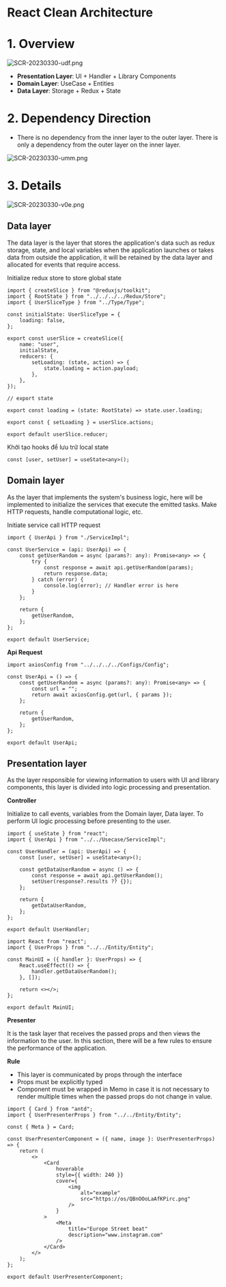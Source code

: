 # React Clean Architecture

# 1. Overview

![SCR-20230330-udf.png](resources/SCR-20230330-udf.png)

- **Presentation Layer**: UI + Handler + Library Components
- **Domain Layer**: UseCase + Entities
- **Data Layer**: Storage + Redux + State

# 2. Dependency Direction

- There is no dependency from the inner layer to the outer layer. There is only a dependency from the outer layer on the inner layer.

![SCR-20230330-umm.png](resources/SCR-20230330-umm.png)

# 3. Details

![SCR-20230330-v0e.png](resources/SCR-20230330-v0e.png)

## Data layer

The data layer is the layer that stores the application's data such as redux storage, state, and local variables when the application launches or takes data from outside the application, it will be retained by the data layer and allocated for events that require access.

Initialize redux store to store global state

```tsx
import { createSlice } from "@reduxjs/toolkit";
import { RootState } from "../../../../Redux/Store";
import { UserSliceType } from "../Type/Type";

const initialState: UserSliceType = {
    loading: false,
};

export const userSlice = createSlice({
    name: "user",
    initialState,
    reducers: {
        setLoading: (state, action) => {
            state.loading = action.payload;
        },
    },
});

// export state

export const loading = (state: RootState) => state.user.loading;

export const { setLoading } = userSlice.actions;

export default userSlice.reducer;
```

  Khởi tạo hooks để lưu trữ local state

```tsx
const [user, setUser] = useState<any>();
```

## Domain layer

As the layer that implements the system's business logic, here will be implemented to initialize the services that execute the emitted tasks. Make HTTP requests, handle computational logic, etc.

Initiate service call HTTP request

```tsx
import { UserApi } from "./ServiceImpl";

const UserService = (api: UserApi) => {
    const getUserRandom = async (params?: any): Promise<any> => {
        try {
            const response = await api.getUserRandom(params);
            return response.data;
        } catch (error) {
            console.log(error); // Handler error is here
        }
    };

    return {
        getUserRandom,
    };
};

export default UserService;
```

**Api Request**

```tsx
import axiosConfig from "../../../../Configs/Config";

const UserApi = () => {
    const getUserRandom = async (params?: any): Promise<any> => {
        const url = "";
        return await axiosConfig.get(url, { params });
    };

    return {
        getUserRandom,
    };
};

export default UserApi;
```

## Presentation layer

As the layer responsible for viewing information to users with UI and library components, this layer is divided into logic processing and presentation.

**Controller**

Initialize to call events, variables from the Domain layer, Data layer. To perform UI logic processing before presenting to the user.

```tsx
import { useState } from "react";
import { UserApi } from "../../Usecase/ServiceImpl";

const UserHandler = (api: UserApi) => {
    const [user, setUser] = useState<any>();

    const getDataUserRandom = async () => {
        const response = await api.getUserRandom();
        setUser(response?.results ?? {});
    };

    return {
        getDataUserRandom,
    };
};

export default UserHandler;
```

```tsx
import React from "react";
import { UserProps } from "../../Entity/Entity";

const MainUI = ({ handler }: UserProps) => {
    React.useEffect(() => {
        handler.getDataUserRandom();
    }, []);

    return <></>;
};

export default MainUI;
```

**Presenter**

It is the task layer that receives the passed props and then views the information to the user. In this section, there will be a few rules to ensure the performance of the application.

**Rule**

- This layer is communicated by props through the interface
- Props must be explicitly typed
- Component must be wrapped in Memo in case it is not necessary to render multiple times when the passed props do not change in value.

```tsx
import { Card } from "antd";
import { UserPresenterProps } from "../../Entity/Entity";

const { Meta } = Card;

const UserPresenterComponent = ({ name, image }: UserPresenterProps) => {
    return (
        <>
            <Card
                hoverable
                style={{ width: 240 }}
                cover={
                    <img
                        alt="example"
                        src="https://os/QBnOOoLaAfKPirc.png"
                    />
                }
            >
                <Meta
                    title="Europe Street beat"
                    description="www.instagram.com"
                />
            </Card>
        </>
    );
};

export default UserPresenterComponent;
```
